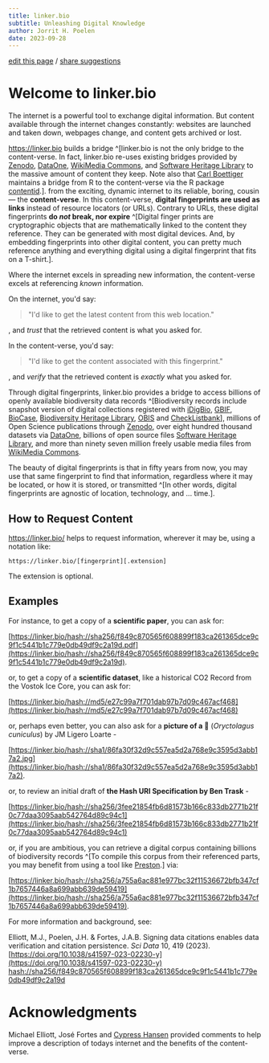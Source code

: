 ```yaml
---
title: linker.bio
subtitle: Unleashing Digital Knowledge
author: Jorrit H. Poelen
date: 2023-09-28
---
```


[edit this page](https://github.com/bio-guoda/preston-service/edit/main/linker.bio/index.md) / [share suggestions](https://github.com/bio-guoda/preston/issues/new)

# Welcome to linker.bio

The internet is a powerful tool to exchange digital information. But content available through the internet changes constantly: websites are launched and taken down, webpages change, and content gets archived or lost.  

https://linker.bio builds a bridge ^[linker.bio is not the only bridge to the content-verse. In fact, linker.bio re-uses existing bridges provided by [Zenodo](https://github.com/bio-guoda/preston/issues/149), [DataOne](https://github.com/bio-guoda/preston/issues/181), [WikiMedia Commons](https://github.com/bio-guoda/preston/issues/239), and [Software Heritage Library](https://github.com/bio-guoda/preston/issues/70) to the massive amount of content they keep. Note also that [Carl Boettiger](https://www.carlboettiger.info/) maintains a bridge from R to the content-verse via the R package [contentid](https://github.com/cboettig/contentid).].  from the exciting, dynamic internet to its reliable, boring, cousin — the **content-verse**. In this content-verse, **digital fingerprints are used as links** instead of resource locators (or URLs). Contrary to URLs, these digital fingerprints **do *not* break, nor expire** ^[Digital finger prints are cryptographic objects that are mathematically linked to the content they reference. They can be generated with most digital devices. And, by embedding fingerprints into other digital content, you can pretty much reference anything and everything digital using a digital fingerprint that fits on a T-shirt.].

Where the internet excels in spreading new information, the content-verse excels at referencing *known* information. 

On the internet, you'd say:

> "I'd like to get the latest content from this web location."

, and *trust* that the retrieved content is what you asked for.

In the content-verse, you'd say: 

> "I'd like to get the content associated with this fingerprint."

, and *verify* that the retrieved content is *exactly* what you asked for.

Through digital fingerprints, linker.bio provides a bridge to access billions of openly available biodiversity data records ^[Biodiversity records include snapshot version of digital collections registered with [iDigBio](https://idigbio.org), [GBIF](https://gbif.org), [BioCase](https://biocase.org), [Biodiversity Heritage Library](https://biodiversitylibrary.org), [OBIS](https://obis.org) and [CheckListbank](https://checklistbank.org)], millions of Open Science publications through [Zenodo](https://zenodo.org), over eight hundred thousand datasets via [DataOne](https://dataone.org), billions of open source files [Software Heritage Library](https://softwareheritage.org), and more than ninety seven million freely usable media files from [WikiMedia Commons](https://commons.wikimedia.org/). 

The beauty of digital fingerprints is that in fifty years from now, you may use that same fingerprint to find that information, regardless where it may be located, or how it is stored, or transmitted ^[In other words, digital fingerprints are agnostic of location, technology, and ... time.].

## How to Request Content

https://linker.bio/ helps to request information, wherever it may be, using a notation like:

```
https://linker.bio/[fingerprint][.extension]
```

The extension is optional. 

## Examples

For instance, to get a copy of a **scientific paper**, you can ask for:

[https://linker.bio/hash://sha256/f849c870565f608899f183ca261365dce9c9f1c5441b1c779e0db49df9c2a19d.pdf](https://linker.bio/hash://sha256/f849c870565f608899f183ca261365dce9c9f1c5441b1c779e0db49df9c2a19d).

or, to get a copy of a **scientific dataset**, like a historical CO2 Record from the Vostok Ice Core, you can ask for:

[https://linker.bio/hash://md5/e27c99a7f701dab97b7d09c467acf468](https://linker.bio/hash://md5/e27c99a7f701dab97b7d09c467acf468)

or, perhaps even better, you can also ask for a **picture of a 🐇** (*Oryctolagus cuniculus*) by JM Ligero Loarte -

[https://linker.bio/hash://sha1/86fa30f32d9c557ea5d2a768e9c3595d3abb17a2.jpg](https://linker.bio/hash://sha1/86fa30f32d9c557ea5d2a768e9c3595d3abb17a2).

or, to review an initial draft of **the Hash URI Specification by Ben Trask** - 

[https://linker.bio/hash://sha256/3fee21854fb6d81573b166c833db2771b21f0c77daa3095aab542764d89c94c1](https://linker.bio/hash://sha256/3fee21854fb6d81573b166c833db2771b21f0c77daa3095aab542764d89c94c1)

or, if you are ambitious, you can retrieve a digital corpus containing billions of biodiversity records ^[To compile this corpus from their referenced parts, you may benefit from using a tool like [Preston](https://github.com/bio-guoda/preston).] via:

[https://linker.bio/hash://sha256/a755a6ac881e977bc32f11536672bfb347cf1b7657446a8a699abb639de59419](https://linker.bio/hash://sha256/a755a6ac881e977bc32f11536672bfb347cf1b7657446a8a699abb639de59419). 

For more information and background, see: 

Elliott, M.J., Poelen, J.H. & Fortes, J.A.B. Signing data citations enables data verification and citation persistence. <em>Sci Data</em> 10, 419 (2023). [https://doi.org/10.1038/s41597-023-02230-y](https://doi.org/10.1038/s41597-023-02230-y) [hash://sha256/f849c870565f608899f183ca261365dce9c9f1c5441b1c779e0db49df9c2a19d](https://linker.bio/hash://sha256/f849c870565f608899f183ca261365dce9c9f1c5441b1c779e0db49df9c2a19d.pdf)

# Acknowledgments

Michael Elliott, José Fortes and [Cypress Hansen](https://www.cypresswritesscience.com/) provided comments to help improve a description of todays internet and the benefits of the content-verse.
